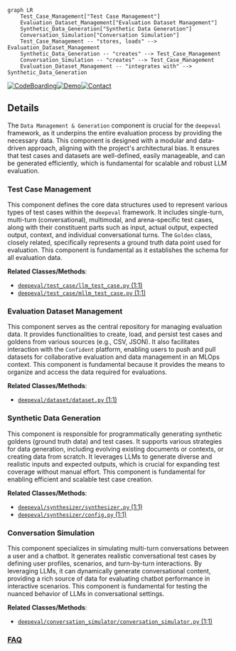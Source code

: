 ```mermaid
graph LR
    Test_Case_Management["Test Case Management"]
    Evaluation_Dataset_Management["Evaluation Dataset Management"]
    Synthetic_Data_Generation["Synthetic Data Generation"]
    Conversation_Simulation["Conversation Simulation"]
    Test_Case_Management -- "stores, loads" --> Evaluation_Dataset_Management
    Synthetic_Data_Generation -- "creates" --> Test_Case_Management
    Conversation_Simulation -- "creates" --> Test_Case_Management
    Evaluation_Dataset_Management -- "integrates with" --> Synthetic_Data_Generation
```

[![CodeBoarding](https://img.shields.io/badge/Generated%20by-CodeBoarding-9cf?style=flat-square)](https://github.com/CodeBoarding/GeneratedOnBoardings)[![Demo](https://img.shields.io/badge/Try%20our-Demo-blue?style=flat-square)](https://www.codeboarding.org/demo)[![Contact](https://img.shields.io/badge/Contact%20us%20-%20contact@codeboarding.org-lightgrey?style=flat-square)](mailto:contact@codeboarding.org)

## Details

The `Data Management & Generation` component is crucial for the `deepeval` framework, as it underpins the entire evaluation process by providing the necessary data. This component is designed with a modular and data-driven approach, aligning with the project's architectural bias. It ensures that test cases and datasets are well-defined, easily manageable, and can be generated efficiently, which is fundamental for scalable and robust LLM evaluation.

### Test Case Management
This component defines the core data structures used to represent various types of test cases within the `deepeval` framework. It includes single-turn, multi-turn (conversational), multimodal, and arena-specific test cases, along with their constituent parts such as input, actual output, expected output, context, and individual conversational turns. The `Golden` class, closely related, specifically represents a ground truth data point used for evaluation. This component is fundamental as it establishes the schema for all evaluation data.


**Related Classes/Methods**:

- <a href="https://github.com/confident-ai/deepeval/blob/main/deepeval/test_case/llm_test_case.py#L1-L1" target="_blank" rel="noopener noreferrer">`deepeval/test_case/llm_test_case.py` (1:1)</a>
- <a href="https://github.com/confident-ai/deepeval/blob/main/deepeval/test_case/mllm_test_case.py#L1-L1" target="_blank" rel="noopener noreferrer">`deepeval/test_case/mllm_test_case.py` (1:1)</a>


### Evaluation Dataset Management
This component serves as the central repository for managing evaluation data. It provides functionalities to create, load, and persist test cases and goldens from various sources (e.g., CSV, JSON). It also facilitates interaction with the `Confident` platform, enabling users to push and pull datasets for collaborative evaluation and data management in an MLOps context. This component is fundamental because it provides the means to organize and access the data required for evaluations.


**Related Classes/Methods**:

- <a href="https://github.com/confident-ai/deepeval/blob/main/deepeval/dataset/dataset.py#L1-L1" target="_blank" rel="noopener noreferrer">`deepeval/dataset/dataset.py` (1:1)</a>


### Synthetic Data Generation
This component is responsible for programmatically generating synthetic goldens (ground truth data) and test cases. It supports various strategies for data generation, including evolving existing documents or contexts, or creating data from scratch. It leverages LLMs to generate diverse and realistic inputs and expected outputs, which is crucial for expanding test coverage without manual effort. This component is fundamental for enabling efficient and scalable test case creation.


**Related Classes/Methods**:

- <a href="https://github.com/confident-ai/deepeval/blob/main/deepeval/synthesizer/synthesizer.py#L1-L1" target="_blank" rel="noopener noreferrer">`deepeval/synthesizer/synthesizer.py` (1:1)</a>
- <a href="https://github.com/confident-ai/deepeval/blob/main/deepeval/synthesizer/config.py#L1-L1" target="_blank" rel="noopener noreferrer">`deepeval/synthesizer/config.py` (1:1)</a>


### Conversation Simulation
This component specializes in simulating multi-turn conversations between a user and a chatbot. It generates realistic conversational test cases by defining user profiles, scenarios, and turn-by-turn interactions. By leveraging LLMs, it can dynamically generate conversational content, providing a rich source of data for evaluating chatbot performance in interactive scenarios. This component is fundamental for testing the nuanced behavior of LLMs in conversational settings.


**Related Classes/Methods**:

- <a href="https://github.com/confident-ai/deepeval/blob/main/deepeval/conversation_simulator/conversation_simulator.py#L1-L1" target="_blank" rel="noopener noreferrer">`deepeval/conversation_simulator/conversation_simulator.py` (1:1)</a>




### [FAQ](https://github.com/CodeBoarding/GeneratedOnBoardings/tree/main?tab=readme-ov-file#faq)